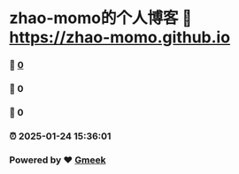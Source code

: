 # zhao-momo的个人博客 :link: https://zhao-momo.github.io 
### :page_facing_up: [0](https://zhao-momo.github.io/tag.html) 
### :speech_balloon: 0 
### :hibiscus: 0 
### :alarm_clock: 2025-01-24 15:36:01 
### Powered by :heart: [Gmeek](https://github.com/Meekdai/Gmeek)
